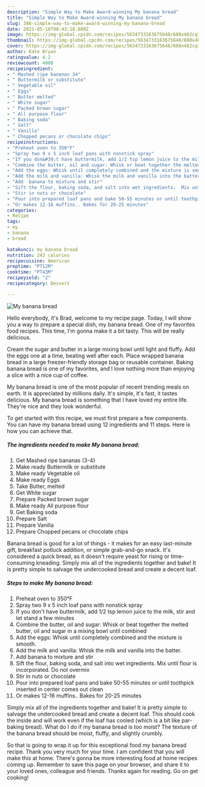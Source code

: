 ```yaml
---
description: "Simple Way to Make Award-winning My banana bread"
title: "Simple Way to Make Award-winning My banana bread"
slug: 386-simple-way-to-make-award-winning-my-banana-bread
date: 2021-05-16T00:43:18.600Z
image: https://img-global.cpcdn.com/recipes/5634733163675648/680x482cq70/my-banana-bread-recipe-main-photo.jpg
thumbnail: https://img-global.cpcdn.com/recipes/5634733163675648/680x482cq70/my-banana-bread-recipe-main-photo.jpg
cover: https://img-global.cpcdn.com/recipes/5634733163675648/680x482cq70/my-banana-bread-recipe-main-photo.jpg
author: Kate Bryan
ratingvalue: 4.2
reviewcount: 4008
recipeingredient:
- " Mashed ripe bananas 34"
- " Buttermilk or substitute"
- " Vegetable oil"
- " Eggs"
- " Butter melted"
- " White sugar"
- " Packed brown sugar"
- " All purpose flour"
- " Baking soda"
- " Salt"
- " Vanilla"
- " Chopped pecans or chocolate chips"
recipeinstructions:
- "Preheat oven to 350°F"
- "Spray two 9 x 5 inch loaf pans with nonstick spray"
- "If you don&#39;t have buttermilk, add 1/2 tsp lemon juice to the milk, stir and let stand a few minutes"
- "Combine the butter, oil and sugar: Whisk or beat together the melted butter,  oil and sugar in a mixing bowl until combined"
- "Add the eggs: Whisk until completely combined and the mixture is smooth."
- "Add the milk and vanilla: Whisk the milk and vanilla into the batter."
- "Add  banana to mixture and stir"
- "Sift the flour, baking soda, and salt into wet ingredients.  Mix until flour is incorporated. Do not overmix"
- "Stir in nuts or chocolate"
- "Pour into prepared loaf pans and bake 50-55 minutes or until toothpick inserted in center comes out clean"
- "Or makes 12-16 muffins.. Bakes for 20-25 minutes"
categories:
- Recipe
tags:
- my
- banana
- bread

katakunci: my banana bread 
nutrition: 243 calories
recipecuisine: American
preptime: "PT12M"
cooktime: "PT43M"
recipeyield: "2"
recipecategory: Dessert

---
```



![My banana bread](https://img-global.cpcdn.com/recipes/5634733163675648/680x482cq70/my-banana-bread-recipe-main-photo.jpg)

Hello everybody, it's Brad, welcome to my recipe page. Today, I will show you a way to prepare a special dish, my banana bread. One of my favorites food recipes. This time, I'm gonna make it a bit tasty. This will be really delicious.

Cream the sugar and butter in a large mixing bowl until light and fluffy. Add the eggs one at a time, beating well after each. Place wrapped banana bread in a large freezer-friendly storage bag or reusable container. Baking banana bread is one of my favorites, and I love nothing more than enjoying a slice with a nice cup of coffee.

My banana bread is one of the most popular of recent trending meals on earth. It is appreciated by millions daily. It's simple, it's fast, it tastes delicious. My banana bread is something that I have loved my entire life. They're nice and they look wonderful.


To get started with this recipe, we must first prepare a few components. You can have my banana bread using 12 ingredients and 11 steps. Here is how you can achieve that.

<!--inarticleads1-->

##### The ingredients needed to make My banana bread:

1. Get  Mashed ripe bananas (3-4)
1. Make ready  Buttermilk or substitute
1. Make ready  Vegetable oil
1. Make ready  Eggs
1. Take  Butter, melted
1. Get  White sugar
1. Prepare  Packed brown sugar
1. Make ready  All purpose flour
1. Get  Baking soda
1. Prepare  Salt
1. Prepare  Vanilla
1. Prepare  Chopped pecans or chocolate chips


Banana bread is good for a lot of things - it makes for an easy last-minute gift, breakfast potluck addition, or simple grab-and-go snack. It&#39;s considered a quick bread, as it doesn&#39;t require yeast for rising or time-consuming kneading. Simply mix all of the ingredients together and bake! It is pretty simple to salvage the undercooked bread and create a decent loaf. 

<!--inarticleads2-->

##### Steps to make My banana bread:

1. Preheat oven to 350°F
1. Spray two 9 x 5 inch loaf pans with nonstick spray
1. If you don&#39;t have buttermilk, add 1/2 tsp lemon juice to the milk, stir and let stand a few minutes
1. Combine the butter, oil and sugar: Whisk or beat together the melted butter,  oil and sugar in a mixing bowl until combined
1. Add the eggs: Whisk until completely combined and the mixture is smooth.
1. Add the milk and vanilla: Whisk the milk and vanilla into the batter.
1. Add  banana to mixture and stir
1. Sift the flour, baking soda, and salt into wet ingredients.  Mix until flour is incorporated. Do not overmix
1. Stir in nuts or chocolate
1. Pour into prepared loaf pans and bake 50-55 minutes or until toothpick inserted in center comes out clean
1. Or makes 12-16 muffins.. Bakes for 20-25 minutes


Simply mix all of the ingredients together and bake! It is pretty simple to salvage the undercooked bread and create a decent loaf. This should cook the inside and will work even if the loaf has cooled (which is a bit like par-baking bread). What do I do if my banana bread is too moist? The texture of the banana bread should be moist, fluffy, and slightly crumbly. 

So that is going to wrap it up for this exceptional food my banana bread recipe. Thank you very much for your time. I am confident that you will make this at home. There's gonna be more interesting food at home recipes coming up. Remember to save this page on your browser, and share it to your loved ones, colleague and friends. Thanks again for reading. Go on get cooking!
